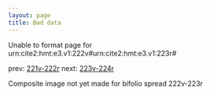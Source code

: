 ```yaml
---
layout: page
title: Bad data
---
```


Unable to format page for urn:cite2:hmt:e3.v1:222v#urn:cite2:hmt:e3.v1:223r#

prev: [221v-222r](../221v-222r/) next: [223v-224r](../223v-224r/)

Composite image not yet made for bifolio spread 222v-223r

